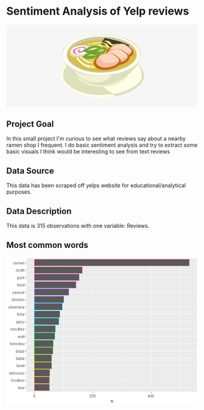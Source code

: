 # Sentiment Analysis of Yelp reviews

![](pictures/106-1066301_yakibuta-ramen-ramen-cartoon-transparent.png)

## Project Goal
In this small project I'm curious to see what reviews say about a nearby ramen shop I frequent. I do basic sentiment analysis and try to extract some basic visuals I think would be interesting to see from text reviews

## Data Source
This data has been scraped off yelps website for educational/analytical purposes.

## Data Description
This data is 315 observations with one variable: Reviews.



##                 Most common words

![](pictures/SIlverlake%20readme%20visual%20preview.PNG)
